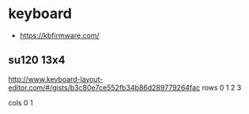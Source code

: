 # keyboard
* https://kbfirmware.com/

## su120 13x4
http://www.keyboard-layout-editor.com/#/gists/b3c80e7ce552fb34b86d289779264fac
rows
0
1
2
3

cols
0
1


